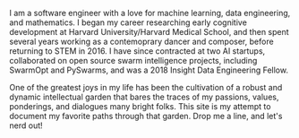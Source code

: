 I am a software engineer with a love for machine learning, data engineering, 
and mathematics. I began my career researching early cognitive development at
Harvard University/Harvard Medical School, and then spent several years working 
as a contemoprary dancer and composer, before returning to STEM in 2016. 
I have since contracted at two AI startups, collaborated on open source 
swarm intelligence projects, including SwarmOpt and PySwarms, and was a 2018 
Insight Data Engineering Fellow.

One of the greatest joys in my life has been the cultivation of a 
robust and dynamic intellectual garden that bares the traces of my passions, 
values, ponderings, and dialogues many bright folks. This site is my attempt 
to document my favorite paths through that garden. Drop me a line, and let's nerd out!
